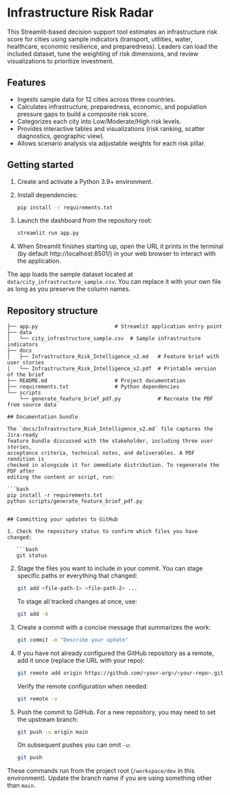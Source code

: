 # Infrastructure Risk Radar

This Streamlit-based decision support tool estimates an infrastructure risk score for cities using
sample indicators (transport, utilities, water, healthcare, economic resilience, and preparedness).
Leaders can load the included dataset, tune the weighting of risk dimensions, and review
visualizations to prioritize investment.

## Features

- Ingests sample data for 12 cities across three countries.
- Calculates infrastructure, preparedness, economic, and population pressure gaps to build a
  composite risk score.
- Categorizes each city into Low/Moderate/High risk levels.
- Provides interactive tables and visualizations (risk ranking, scatter diagnostics, geographic view).
- Allows scenario analysis via adjustable weights for each risk pillar.

## Getting started

1. Create and activate a Python 3.9+ environment.
2. Install dependencies:

   ```bash
   pip install -r requirements.txt
   ```

3. Launch the dashboard from the repository root:

   ```bash
   streamlit run app.py
   ```

4. When Streamlit finishes starting up, open the URL it prints in the terminal
   (by default http://localhost:8501/) in your web browser to interact with the
   application.

The app loads the sample dataset located at `data/city_infrastructure_sample.csv`.
You can replace it with your own file as long as you preserve the column names.

## Repository structure

```
├── app.py                         # Streamlit application entry point
├── data
│   └── city_infrastructure_sample.csv  # Sample infrastructure indicators
├── docs
│   ├── Infrastructure_Risk_Intelligence_v2.md   # Feature brief with user stories
│   └── Infrastructure_Risk_Intelligence_v2.pdf  # Printable version of the brief
├── README.md                      # Project documentation
├── requirements.txt               # Python dependencies
└── scripts
    └── generate_feature_brief_pdf.py            # Recreate the PDF from source data

## Documentation bundle

The `docs/Infrastructure_Risk_Intelligence_v2.md` file captures the Jira-ready
feature bundle discussed with the stakeholder, including three user stories,
acceptance criteria, technical notes, and deliverables. A PDF rendition is
checked in alongside it for immediate distribution. To regenerate the PDF after
editing the content or script, run:

```bash
pip install -r requirements.txt
python scripts/generate_feature_brief_pdf.py
```
```

## Committing your updates to GitHub

1. Check the repository status to confirm which files you have changed:

   ```bash
   git status
   ```

2. Stage the files you want to include in your commit. You can stage specific paths or everything that changed:

   ```bash
   git add <file-path-1> <file-path-2> ...
   ```

   To stage all tracked changes at once, use:

   ```bash
   git add -A
   ```

3. Create a commit with a concise message that summarizes the work:

   ```bash
   git commit -m "Describe your update"
   ```

4. If you have not already configured the GitHub repository as a remote, add it once (replace the URL with your repo):

   ```bash
   git remote add origin https://github.com/<your-org>/<your-repo>.git
   ```

   Verify the remote configuration when needed:

   ```bash
   git remote -v
   ```

5. Push the commit to GitHub. For a new repository, you may need to set the upstream branch:

   ```bash
   git push -u origin main
   ```

   On subsequent pushes you can omit `-u`:

   ```bash
   git push
   ```

These commands run from the project root (`/workspace/dev` in this environment). Update the branch name if you are using something other than `main`.
